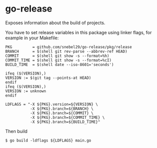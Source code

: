 # go-release

Exposes information about the build of projects.

You have to set release variables in this package using linker flags, for example in your Makefile:

```
PKG         = github.com/snebel29/go-release/pkg/release
BRANCH      = $(shell git rev-parse --abbrev-ref HEAD)
COMMIT      = $(shell git show -s --format=%h)
COMMIT_TIME = $(shell git show -s --format=%cI)
BUILD_TIME  = $(shell date --iso-8601='seconds')

ifeq ($(VERSION),)
VERSION := $(git tag --points-at HEAD)
endif
ifeq ($(VERSION),)
VERSION := unknown
endif

LDFLAGS = "-X ${PKG}.version=${VERSION} \
           -X ${PKG}.branch=${BRANCH} \
           -X ${PKG}.branch=${COMMIT} \
           -X ${PKG}.branch=${COMMIT_TIME} \
           -X ${PKG}.branch=${BUILD_TIME}"
```

Then build

```
$ go build -ldflags ${LDFLAGS} main.go
```
